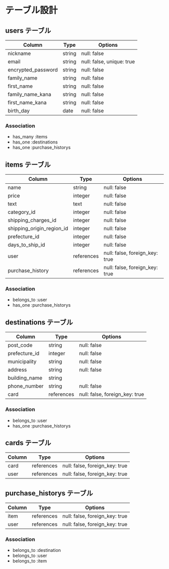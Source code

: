 # テーブル設計

## users テーブル

| Column             | Type   | Options      |
| ------------------ | ------ | -----------  |
| nickname           | string | null: false  |
| email              | string | null: false, unique: true |
| encrypted_password | string | null: false  |
| family_name        | string | null: false  |
| first_name         | string | null: false  |
| family_name_kana   | string | null: false  |
| first_name_kana    | string | null: false  |
| birth_day          | date   | null: false  |


### Association

- has_many :items
- has_one :destinations
- has_one :purchase_historys

## items テーブル

| Column                 | Type   | Options     |
| ------------------     | ------ | ----------- |
| name                   | string | null: false |
| price                  | integer | null: false |
| text                   | text | null: false |
| category_id               | integer | null: false |
| shipping_charges_id       | integer | null: false |
| shipping_origin_region_id | integer | null: false |
| prefecture_id         | integer | null: false |
| days_to_ship_id           | integer | null: false |
| user                   | references | null: false, foreign_key: true |
| purchase_history       | references | null: false, foreign_key: true |

### Association

- belongs_to :user
- has_one :purchase_historys

## destinations テーブル

| Column             | Type   | Options     |
| ------------------ | ------ | ----------- |
| post_code          | string | null: false |
| prefecture_id         | integer | null: false |
| municipality       | string | null: false |
| address            | string | null: false |
| building_name      | string |
| phone_number       | string | null: false |
| card               | references | null: false, foreign_key: true |

### Association

- belongs_to :user
- has_one :purchase_historys

## cards テーブル

| Column             | Type      | Options     |
| ------------------ | --------- | ----------- |
| card               | references | null: false, foreign_key: true |
| user               | references | null: false, foreign_key: true |

## purchase_historys テーブル

| Column             | Type      | Options     |
| ------------------ | --------- | ----------- |
| item               | references | null: false, foreign_key: true |
| user               | references | null: false, foreign_key: true |

### Association

- belongs_to :destination
- belongs_to :user
- belongs_to :item

